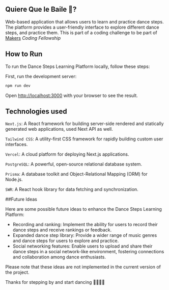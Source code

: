 ## Quiere Que le Baile 🪩?

Web-based application that allows users to learn and practice dance steps. The platform provides a user-friendly interface to explore different dance steps, and practice them. This is part of a coding challenge to be part of [Makers](https://www.makers.build "Makers") _Coding Fellowship_

## How to Run

To run the Dance Steps Learning Platform locally, follow these steps:

First, run the development server:

```bash
npm run dev

```

Open [http://localhost:3000](http://localhost:3000) with your browser to see the result.

## Technologies used

`Next.js`: A React framework for building server-side rendered and statically generated web applications, used Next API as well.

`Tailwind CSS`: A utility-first CSS framework for rapidly building custom user interfaces.

`Vercel`: A cloud platform for deploying Next.js applications.

`PostgreSQL`: A powerful, open-source relational database system.

`Prisma`: A database toolkit and Object-Relational Mapping (ORM) for Node.js.

`SWR`: A React hook library for data fetching and synchronization.

##Future Ideas

Here are some possible future ideas to enhance the Dance Steps Learning Platform:

- Recording and ranking: Implement the ability for users to record their dance steps and receive rankings or feedback.
- Expanded dance step library: Provide a wider range of music genres and dance steps for users to explore and practice.
- Social networking features: Enable users to upload and share their dance steps in a social network-like environment, fostering connections and collaboration among dance enthusiasts.

Please note that these ideas are not implemented in the current version of the project.

Thanks for stepping by and start dancing 🕺🏼💃🏼
